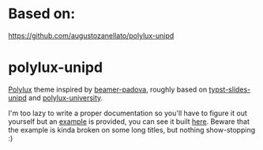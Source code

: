 # Based on:
https://github.com/augustozanellato/polylux-unipd

# polylux-unipd

[Polylux](https://github.com/andreasKroepelin/polylux) theme inspired by [beamer-padova](https://www.math.unipd.it/~burattin/other/tema-latex-beamer-padova/), roughly based on [typst-slides-unipd](https://github.com/SkiFire13/typst-slides-unipd) and [polylux-university](https://github.com/andreasKroepelin/polylux/blob/main/themes/university.typ).

I'm too lazy to write a proper documentation so you'll have to figure it out yourself but an [example](./slides.typ) is provided, you can see it built [here](./slides.pdf). Beware that the example is kinda broken on some long titles, but nothing show-stopping :)

